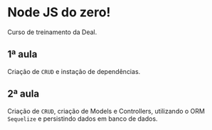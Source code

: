 # Node JS do zero!
Curso de treinamento da Deal.

## 1ª aula
Criação de `CRUD` e instação de dependências.

## 2ª aula
Criação de `CRUD`, criação de Models e Controllers, utilizando o ORM `Sequelize` e persistindo dados em banco de dados.